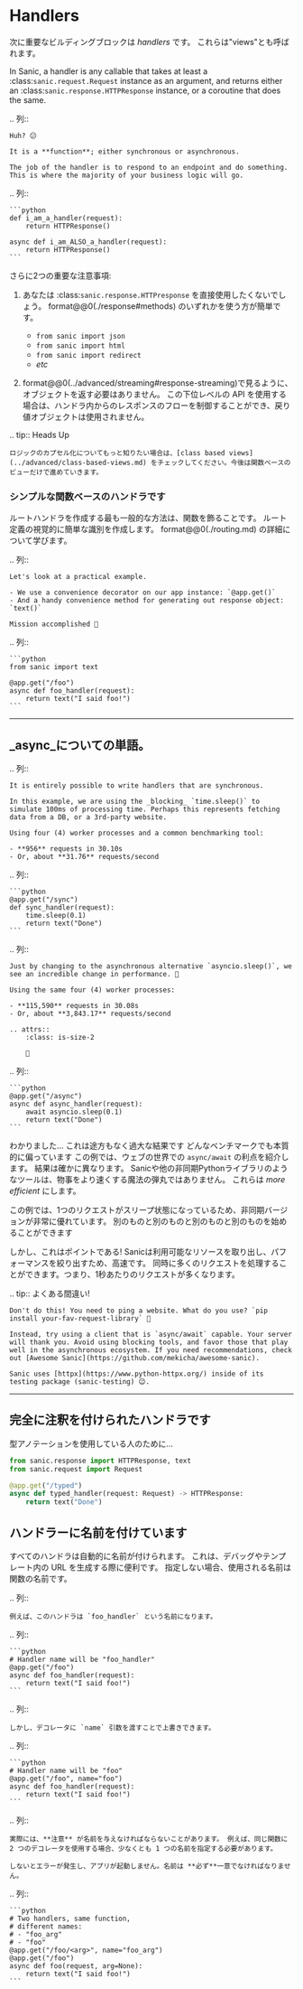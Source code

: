 # Handlers

次に重要なビルディングブロックは _handlers_ です。 これらは"views"とも呼ばれます。

In Sanic, a handler is any callable that takes at least a :class:`sanic.request.Request` instance as an argument, and returns either an :class:`sanic.response.HTTPResponse` instance, or a coroutine that does the same.

.. 列::

```
Huh? 😕

It is a **function**; either synchronous or asynchronous.

The job of the handler is to respond to an endpoint and do something. This is where the majority of your business logic will go.
```

.. 列::

````
```python
def i_am_a_handler(request):
    return HTTPResponse()

async def i_am_ALSO_a_handler(request):
    return HTTPResponse()
```
````

さらに2つの重要な注意事項:

1. あなたは :class:`sanic.response.HTTPresponse` を直接使用したくないでしょう。 format@@0(./response#methods) のいずれかを使う方が簡単です。

    - `from sanic import json`
    - `from sanic import html`
    - `from sanic import redirect`
    - _etc_
2. format@@0(../advanced/streaming#response-streaming)で見るように、オブジェクトを返す必要はありません。 この下位レベルの API を使用する場合は、ハンドラ内からのレスポンスのフローを制御することができ、戻り値オブジェクトは使用されません。

.. tip:: Heads Up

```
ロジックのカプセル化についてもっと知りたい場合は、[class based views](../advanced/class-based-views.md) をチェックしてください。今後は関数ベースのビューだけで進めていきます。
```

### シンプルな関数ベースのハンドラです

ルートハンドラを作成する最も一般的な方法は、関数を飾ることです。 ルート定義の視覚的に簡単な識別を作成します。 format@@0(./routing.md) の詳細について学びます。

.. 列::

```
Let's look at a practical example.

- We use a convenience decorator on our app instance: `@app.get()`
- And a handy convenience method for generating out response object: `text()`

Mission accomplished 💪
```

.. 列::

````
```python
from sanic import text

@app.get("/foo")
async def foo_handler(request):
    return text("I said foo!")
```
````

---

## _async_についての単語。

.. 列::

```
It is entirely possible to write handlers that are synchronous.

In this example, we are using the _blocking_ `time.sleep()` to simulate 100ms of processing time. Perhaps this represents fetching data from a DB, or a 3rd-party website.

Using four (4) worker processes and a common benchmarking tool:

- **956** requests in 30.10s
- Or, about **31.76** requests/second
```

.. 列::

````
```python
@app.get("/sync")
def sync_handler(request):
    time.sleep(0.1)
    return text("Done")
```
````

.. 列::

```
Just by changing to the asynchronous alternative `asyncio.sleep()`, we see an incredible change in performance. 🚀

Using the same four (4) worker processes:

- **115,590** requests in 30.08s
- Or, about **3,843.17** requests/second

.. attrs::
    :class: is-size-2

    🤯
```

.. 列::

````
```python
@app.get("/async")
async def async_handler(request):
    await asyncio.sleep(0.1)
    return text("Done")
```
````

わかりました... これは途方もなく過大な結果です どんなベンチマークでも本質的に偏っています この例では、ウェブの世界での `async/await` の利点を紹介します。 結果は確かに異なります。 Sanicや他の非同期Pythonライブラリのようなツールは、物事をより速くする魔法の弾丸ではありません。 これらは _more efficient_ にします。

この例では、1つのリクエストがスリープ状態になっているため、非同期バージョンが非常に優れています。 別のものと別のものと別のものと別のものを始めることができます

しかし、これはポイントである! Sanicは利用可能なリソースを取り出し、パフォーマンスを絞り出すため、高速です。 同時に多くのリクエストを処理することができます。つまり、1秒あたりのリクエストが多くなります。

.. tip:: よくある間違い!

```
Don't do this! You need to ping a website. What do you use? `pip install your-fav-request-library` 🙈

Instead, try using a client that is `async/await` capable. Your server will thank you. Avoid using blocking tools, and favor those that play well in the asynchronous ecosystem. If you need recommendations, check out [Awesome Sanic](https://github.com/mekicha/awesome-sanic).

Sanic uses [httpx](https://www.python-httpx.org/) inside of its testing package (sanic-testing) 😉.
```

---

## 完全に注釈を付けられたハンドラです

型アノテーションを使用している人のために...

```python
from sanic.response import HTTPResponse, text
from sanic.request import Request

@app.get("/typed")
async def typed_handler(request: Request) -> HTTPResponse:
    return text("Done")
```

## ハンドラーに名前を付けています

すべてのハンドラは自動的に名前が付けられます。 これは、デバッグやテンプレート内の URL を生成する際に便利です。 指定しない場合、使用される名前は関数の名前です。

.. 列::

```
例えば、このハンドラは `foo_handler` という名前になります。
```

.. 列::

````
```python
# Handler name will be "foo_handler"
@app.get("/foo")
async def foo_handler(request):
    return text("I said foo!")
```
````

.. 列::

```
しかし、デコレータに `name` 引数を渡すことで上書きできます。
```

.. 列::

````
```python
# Handler name will be "foo"
@app.get("/foo", name="foo")
async def foo_handler(request):
    return text("I said foo!")
```
````

.. 列::

```
実際には、**注意** が名前を与えなければならないことがあります。 例えば、同じ関数に 2 つのデコレータを使用する場合、少なくとも 1 つの名前を指定する必要があります。

しないとエラーが発生し、アプリが起動しません。名前は **必ず**一意でなければなりません。
```

.. 列::

````
```python
# Two handlers, same function,
# different names:
# - "foo_arg"
# - "foo"
@app.get("/foo/<arg>", name="foo_arg")
@app.get("/foo")
async def foo(request, arg=None):
    return text("I said foo!")
```
````
